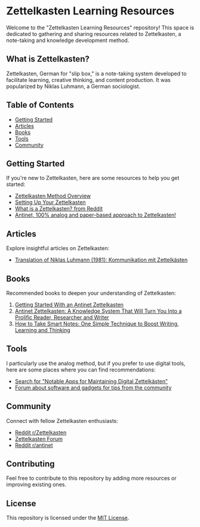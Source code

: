 # Zettelkasten Learning Resources

Welcome to the "Zettelkasten Learning Resources" repository! This space is dedicated to gathering and sharing resources related to Zettelkasten, a note-taking and knowledge development method.

## What is Zettelkasten?

Zettelkasten, German for "slip box," is a note-taking system developed to facilitate learning, creative thinking, and content production. It was popularized by Niklas Luhmann, a German sociologist.

## Table of Contents

- [Getting Started](#getting-started)
- [Articles](#articles)
- [Books](#books)
- [Tools](#tools)
- [Community](#community)

## Getting Started

If you're new to Zettelkasten, here are some resources to help you get started:

- [Zettelkasten Method Overview](https://zettelkasten.de/posts/overview/)
- [Setting Up Your Zettelkasten](https://rafaeladao.substack.com/p/anotacoes-com-zettelkasten)
- [What is a Zettelkasten? from Reddit](https://www.reddit.com/r/Zettelkasten/comments/b566a4/what_is_a_zettelkasten/)
- [Antinet, 100% analog and paper-based approach to Zettelkasten!](https://zettelkasten.de/posts/introduction-antinet-zettelkasten/)

## Articles

Explore insightful articles on Zettelkasten:

- [Translation of Niklas Luhmann (1981): Kommunikation mit Zettelkästen](https://zettelkasten.de/communications-with-zettelkastens/)

## Books

Recommended books to deepen your understanding of Zettelkasten:

1. [Getting Started With an Antinet Zettelkasten](https://www.scottscheper.com/free-guide)
2. [Antinet Zettelkasten: A Knowledge System That Will Turn You Into a Prolific Reader, Researcher and Writer](https://www.scottscheper.com/antinet)
3. [How to Take Smart Notes: One Simple Technique to Boost Writing, Learning and Thinking](https://www.soenkeahrens.de/en/takesmartnotes)

## Tools

I particularly use the analog method, but if you prefer to use digital tools, here are some places where you can find recommendations:

- [Search for "Notable Apps for Maintaining Digital Zettelkästen"](https://www.reddit.com/r/Zettelkasten/comments/b566a4/what_is_a_zettelkasten/)
- [Forum about software and gadgets for tips from the community](https://forum.zettelkasten.de/categories/tools)

## Community

Connect with fellow Zettelkasten enthusiasts:

- [Reddit r/Zettelkasten](https://www.reddit.com/r/Zettelkasten/)
- [Zettelkasten Forum](https://forum.zettelkasten.de/)
- [Reddit r/antinet](https://www.reddit.com/r/antinet/)

## Contributing

Feel free to contribute to this repository by adding more resources or improving existing ones.

## License

This repository is licensed under the [MIT License](LICENSE).
